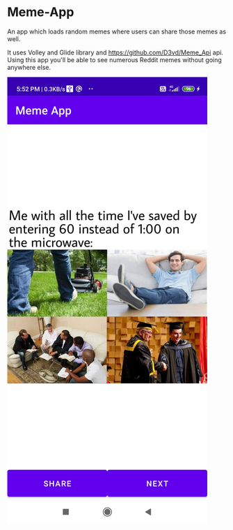 # Meme-App
An app which loads random memes where users can share those memes as well.

It uses Volley and Glide library and https://github.com/D3vd/Meme_Api api.
Using this app you'll be able to see numerous Reddit memes without going anywhere else.

<img src="Screenshot com.anurag.memeapp.jpg" />
